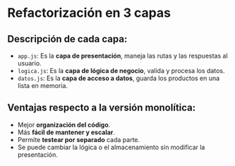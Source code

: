 # Refactorización en 3 capas

## Descripción de cada capa:

- `app.js`: Es la **capa de presentación**, maneja las rutas y las respuestas al usuario.
- `logica.js`: Es la **capa de lógica de negocio**, valida y procesa los datos.
- `datos.js`: Es la **capa de acceso a datos**, guarda los productos en una lista en memoria.

## Ventajas respecto a la versión monolítica:

- Mejor **organización del código**.
- Más **fácil de mantener y escalar**.
- Permite **testear por separado** cada parte.
- Se puede cambiar la lógica o el almacenamiento sin modificar la presentación.